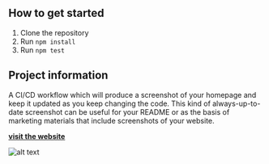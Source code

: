 
  ## How to get started

  1. Clone the repository
  2. Run `npm install`
  3. Run `npm test`

  ## Project information

  A CI/CD workflow which will produce a screenshot of your homepage and keep it updated as you keep changing the code. This kind of always-up-to-date screenshot can be useful for your README or as the basis of marketing materials that include screenshots of your website.


  **[visit the website](https://euphonious-meerkat-72321b.netlify.app)** 


  ![alt text](https://path/to/screenshot.png)
  